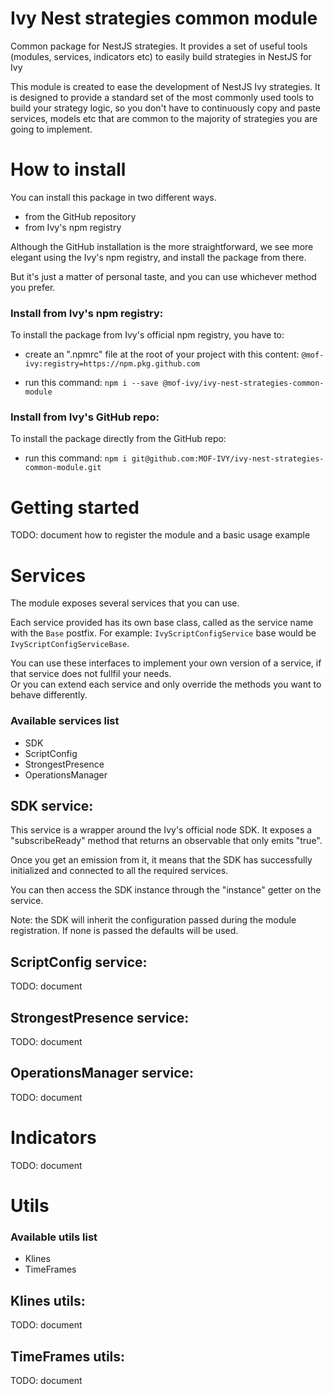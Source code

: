 # Ivy Nest strategies common module

Common package for NestJS strategies. It provides a set of useful tools (modules, services, indicators etc) to easily build strategies in NestJS for Ivy

This module is created to ease the development of NestJS Ivy strategies. It is designed to provide a standard set of the most commonly used tools to build your strategy logic, so you don't have to continuously copy and paste services, models etc that are common to the majority of strategies you are going to implement.

# How to install

You can install this package in two different ways.

- from the GitHub repository
- from Ivy's npm registry

Although the GitHub installation is the more straightforward, we see more elegant using the Ivy's npm registry, and install the package from there.

But it's just a matter of personal taste, and you can use whichever method you prefer.

### Install from Ivy's npm registry:

To install the package from Ivy's official npm registry, you have to:

- create an ".npmrc" file at the root of your project with this content: `@mof-ivy:registry=https://npm.pkg.github.com`

- run this command: `npm i --save @mof-ivy/ivy-nest-strategies-common-module`

### Install from Ivy's GitHub repo:

To install the package directly from the GitHub repo:

- run this command: `npm i git@github.com:MOF-IVY/ivy-nest-strategies-common-module.git`

# Getting started

TODO: document how to register the module and a basic usage example

# Services

The module exposes several services that you can use.

Each service provided has its own base class, called as the service name with the `Base` postfix. For example: `IvyScriptConfigService` base would be `IvyScriptConfigServiceBase`.

You can use these interfaces to implement your own version of a service, if that service does not fullfil your needs. <br>
Or you can extend each service and only override the methods you want to behave differently.

### Available services list

- SDK
- ScriptConfig
- StrongestPresence
- OperationsManager

## SDK service:

This service is a wrapper around the Ivy's official node SDK. It exposes a "subscribeReady" method that returns an observable that only emits "true".

Once you get an emission from it, it means that the SDK has successfully initialized and connected to all the required services.

You can then access the SDK instance through the "instance" getter on the service.

Note: the SDK will inherit the configuration passed during the module registration. If none is passed the defaults will be used.

## ScriptConfig service:

TODO: document

## StrongestPresence service:

TODO: document

## OperationsManager service:

TODO: document

# Indicators

TODO: document

# Utils

### Available utils list

- Klines
- TimeFrames

## Klines utils:

TODO: document

## TimeFrames utils:

TODO: document
